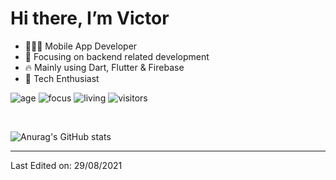 # Hi there, I’m Victor
- 👨🏽‍💻 Mobile App Developer
- 👑 Focusing on backend related development
- 🔥 Mainly using Dart, Flutter & Firebase
- 🚀 Tech Enthusiast


![age](https://img.shields.io/badge/age-25-blue)
![focus](https://img.shields.io/badge/focus-backend-brightgreen)
![living](https://img.shields.io/badge/living-germany-3c9)
![visitors](https://visitor-badge.herokuapp.com/badge?page_id=victorblaess.github.profile)

<br />

![Anurag's GitHub stats](https://github-readme-stats.vercel.app/api?username=victorblaess&count_private=true)


----

Last Edited on: 29/08/2021
